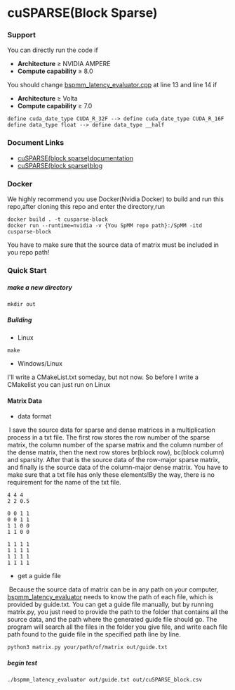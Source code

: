 # cuSPARSE(Block Sparse)

### Support

You can directly run the code if

* **Architecture** ≥ NVIDIA AMPERE
* **Compute capability** ≥ 8.0

You should change [bspmm_latency_evaluator.cpp](https://github.com/ujay-zheng/SpMM/blob/main/cuSPARSE/bspmm_latency_evaluator.cpp#L13) at line 13 and line 14 if

* **Architecture** ≥ Volta
* **Compute capability** ≥ 7.0

```
define cuda_date_type CUDA_R_32F --> define cuda_date_type CUDA_R_16F
define data_type float --> define data_type __half
```

### Document Links

- [cuSPARSE(block sparse)documentation](https://docs.nvidia.com/cuda/cusparse/index.html#cusparse-generic-function-spmm)
- [cuSPARSE(block sparse)blog](https://developer.nvidia.com/blog/accelerating-matrix-multiplication-with-block-sparse-format-and-nvidia-tensor-cores/)

### Docker

We highly recommend you use Docker(Nvidia Docker) to build and run this repo,after cloning this repo and enter the directory,run

```
docker build . -t cusparse-block
docker run --runtime=nvidia -v {You SpMM repo path}:/SpMM -itd cusparse-block
```

You have to make sure that the source data of matrix must be included in you repo path!

### Quick Start

##### make a new directory

```shell
mkdir out
```

##### Building

* Linux

```shell
make
```

* Windows/Linux

I'll write a CMakeList.txt someday, but not now. So before I write a CMakelist you can just run on Linux

#### Matrix Data

* data format

​	I save the source data for sparse and dense matrices in a multiplication process in a txt file. The first row stores the row number of the sparse matrix, the column number of the sparse matrix and the column number of the dense matrix, then the next row stores br(block row), bc(block column) and sparsity. After that is the source data of the row-major sparse matrix, and finally is the source data of the column-major dense matrix. You have to make sure that a txt file has only these elements!By the way, there is no requirement for the name of the txt file.

```
4 4 4
2 2 0.5

0 0 1 1
0 0 1 1
1 1 0 0 
1 1 0 0

1 1 1 1
1 1 1 1
1 1 1 1
1 1 1 1
```

* get a guide file

​	Because the source data of matrix can be in any path on your computer, [bspmm_latency_evaluator](https://github.com/ujay-zheng/SpMM/blob/main/cuSPARSE/bspmm_latency_evaluator) needs to know the path of each file, which is provided by guide.txt. You can get a guide file manually, but by running matrix.py, you just need to provide the path to the folder that contains all the source data, and the path where the generated guide file should go. The program will search all the files in the folder you give file, and write each file path found to the guide file in the specified path line by line.

```shell
python3 matrix.py your/path/of/matrix out/guide.txt
```

##### begin test

```shell
./bspmm_latency_evaluator out/guide.txt out/cuSPARSE_block.csv
```

